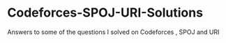 # Codeforces-SPOJ-URI-Solutions
Answers to some of the questions I solved on Codeforces , SPOJ and URI
